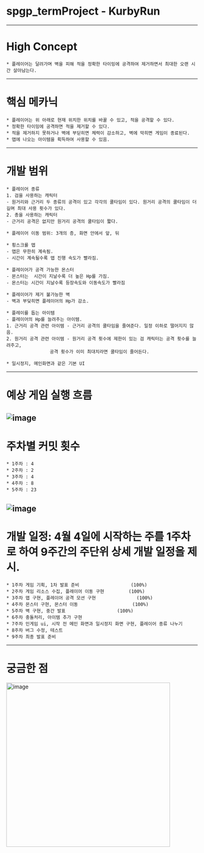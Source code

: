 # spgp_termProject - KurbyRun
-------------------------------------------------------------------------------------------------------------
# High Concept
	* 플레이어는 달려가며 벽을 피해 적을 정확한 타이밍에 공격하여 제거하면서 최대한 오랜 시간 살아남는다.
-------------------------------------------------------------------------------------------------------------
# 핵심 메카닉
	* 플레이어는 위 아래로 현재 위치한 위치를 바꿀 수 있고, 적을 공격할 수 있다.
	* 정확한 타이밍에 공격하면 적을 제거할 수 있다.
 	* 적을 제거하지 못하거나 벽에 부딛히면 체력이 감소하고, 벽에 막히면 게임이 종료된다.
  	* 맵에 나오는 아이템을 획득하여 사용할 수 있음.
-------------------------------------------------------------------------------------------------------------
# 개발 범위
	* 플레이어 종류
 	1. 검을 사용하는 캐릭터
  	- 원거리와 근거리 두 종류의 공격이 있고 각각의 쿨타임이 있다. 원거리 공격의 쿨타임이 더 길며 최대 사용 횟수가 있다.
  	2. 총을 사용하는 캐릭터
   	- 근거리 공격은 없지만 원거리 공격의 쿨타임이 짧다.
 
	* 플레이어 이동 범위: 3개의 층, 화면 안에서 앞, 뒤

	* 횡스크롤 맵
	- 맵은 무한히 계속됨.
	- 시간이 계속될수록 맵 진행 속도가 빨라짐.

	* 플레이어가 공격 가능한 몬스터
	- 몬스터는  시간이 지날수록 더 높은 Hp를 가짐.
 	- 몬스터는 시간이 지날수록 등장속도와 이동속도가 빨라짐

	* 플레이어가 제거 불가능한 벽
	- 벽과 부딪히면 플레이어의 Hp가 감소.

	* 플레이를 돕는 아이템
	- 플레이어의 Hp를 늘려주는 아이템.
 	1. 근거리 공격 관련 아이템 - 근거리 공격의 쿨타임을 줄여준다. 일정 이하로 떨어지지 않음.
  	2. 원거리 공격 관련 아이템 - 원거리 공격 횟수에 제한이 있는 검 캐릭터는 공격 횟수를 늘려주고, 
   					공격 횟수가 이미 최대치라면 쿨타임이 줄어든다.

	* 일시정지, 메인화면과 같은 기본 UI
-------------------------------------------------------------------------------------------------------------
# 예상 게임 실행 흐름
![image](https://github.com/SMJ1227/spgp_termProject/assets/112992077/4efac0b5-8db7-496c-9cba-4550e7759f24)
-------------------------------------------------------------------------------------------------------------
# 주차별 커밋 횟수
	* 1주차 : 4
 	* 2주차 : 2
  	* 3주차 : 4
   	* 4주차 : 8
	* 5주차 : 23
![image](https://github.com/SMJ1227/spgp_termProject/assets/112992077/99c077df-bdf2-490d-a937-6d9cc6ceb1c2)
-------------------------------------------------------------------------------------------------------------
# 개발 일정: 4월 4일에 시작하는 주를 1주차로 하여 9주간의 주단위 상세 개발 일정을 제시.
	* 1주차 게임 기획, 1차 발표 준비					(100%)
 	* 2주차 게임 리소스 수집, 플레이어 이동 구현			(100%)
 	* 3주차 맵 구현, 플레이어 공격 모션 구현 				(100%)
 	* 4주차 몬스터 구현, 몬스터 이동					(100%)
 	* 5주차 벽 구현, 중간 발표					(100%)
 	* 6주차 충돌처리, 아이템 추가 구현
 	* 7주차 인게임 ui, 시작 전 메인 화면과 일시정지 화면 구현, 플레이어 종류 나누기
 	* 8주차 버그 수정, 테스트
 	* 9주차 최종 발표 준비
-------------------------------------------------------------------------------------------------------------
# 궁금한 점
  <img width="431" alt="image" src="https://github.com/SMJ1227/spgp_termProject/assets/112992077/1a7f5d85-0b71-4b75-b382-420f8e6d46d8">

